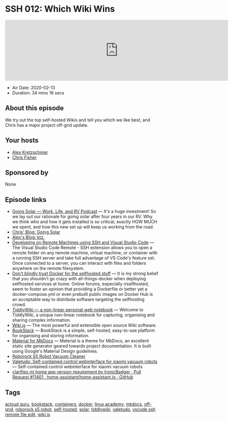 # SSH 012: Which Wiki Wins

<iframe src="https://player.fireside.fm/v2/dUlrHQih+E9_oEK6o?theme=dark" width="740" height="200" frameborder="0" scrolling="no"></iframe>

* Air Date: 2020-02-13
* Duration: 34 mins 16 secs

## About this episode

We try out the top self-hosted Wikis and tell you which we like best, and Chris has a major project off-grid update.

## Your hosts
* [Alex Kretzschmar](https://selfhosted.show/hosts/alexktz)
* [Chris Fisher](https://selfhosted.show/hosts/chrislas)

## Sponsored by

None



## Episode links

  * [Going Solar — Work, Life, and RV Podcast](https://worklifeandrv.com/episodes/1 "Going Solar — Work, Life, and RV Podcast") — It's a huge investment! So we lay out our rationale for going solar after four years in our RV. Why we think who and how it gets installed is so critical, exactly HOW MUCH we spent, and how this new set up will keep us working from the road. 
  * [Chris' Blog: Going Solar](https://worklifeandrv.com/blog/going-solar "Chris' Blog: Going Solar")
  * [Alex's Blog: ktz.](https://blog.ktz.me/ "Alex's Blog: ktz.")
  * [Developing on Remote Machines using SSH and Visual Studio Code](https://code.visualstudio.com/docs/remote/ssh "Developing on Remote Machines using SSH and Visual Studio Code") — The Visual Studio Code Remote - SSH extension allows you to open a remote folder on any remote machine, virtual machine, or container with a running SSH server and take full advantage of VS Code's feature set. Once connected to a server, you can interact with files and folders anywhere on the remote filesystem.
  * [Don't blindly trust Docker for the selfhosted stuff](https://potyarkin.ml/posts/2020/no-docker-for-selfhosted/ "Don't blindly trust Docker for the selfhosted stuff") — It is my strong belief that you shouldn't go crazy with all-things-docker when deploying selfhosted services at home. Online forums, especially r/selfhosted, seem to foster an opinion that providing a Dockerfile or better yet a docker-compose.yml or even prebuilt public images on Docker Hub is an acceptable way to distribute software targeting the selfhosting crowd.
  * [TiddlyWiki — a non-linear personal web notebook](https://tiddlywiki.com/ "TiddlyWiki — a non-linear personal web notebook") — Welcome to TiddlyWiki, a unique non-linear notebook for capturing, organising and sharing complex information.
  * [Wiki.js](https://wiki.js.org/ "Wiki.js") — The most powerful and extensible open source Wiki software.
  * [BookStack](https://www.bookstackapp.com/ "BookStack") — BookStack is a simple, self-hosted, easy-to-use platform for organising and storing information.
  * [Material for MkDocs](https://squidfunk.github.io/mkdocs-material/ "Material for MkDocs") — Material is a theme for MkDocs, an excellent static site generator geared towards project documentation. It is built using Google's Material Design guidelines.
  * [Roborock S5 Robot Vacuum Cleaner](https://en.roborock.com/pages/roborock-s5 "Roborock S5 Robot Vacuum Cleaner")
  * [Valetudo: Self-contained control webinterface for xiaomi vacuum robots](https://github.com/Hypfer/Valetudo "Valetudo: Self-contained control webinterface for xiaomi vacuum robots") — Self-contained control webinterface for xiaomi vacuum robots
  * [clarifies mi home app version requirement by IronicBadger · Pull Request #11401 · home-assistant/home-assistant.io · GitHub](https://github.com/home-assistant/home-assistant.io/pull/11401 "clarifies mi home app version requirement by IronicBadger · Pull Request #11401 · home-assistant/home-assistant.io · GitHub")



## Tags

[acloud guru](https://selfhosted.show/tags/acloud%20guru), [bookstack](https://selfhosted.show/tags/bookstack), [containers](https://selfhosted.show/tags/containers), [docker](https://selfhosted.show/tags/docker), [linux academy](https://selfhosted.show/tags/linux%20academy), [mkdocs](https://selfhosted.show/tags/mkdocs), [off-grid](https://selfhosted.show/tags/off-grid), [roborock s5 robot](https://selfhosted.show/tags/roborock%20s5%20robot), [self-hosted](https://selfhosted.show/tags/self-hosted), [solar](https://selfhosted.show/tags/solar), [tiddlywiki](https://selfhosted.show/tags/tiddlywiki), [valetudo](https://selfhosted.show/tags/valetudo), [vscode ssh remote file edit](https://selfhosted.show/tags/vscode%20ssh%20remote%20file%20edit), [wiki.js](https://selfhosted.show/tags/wiki.js)
